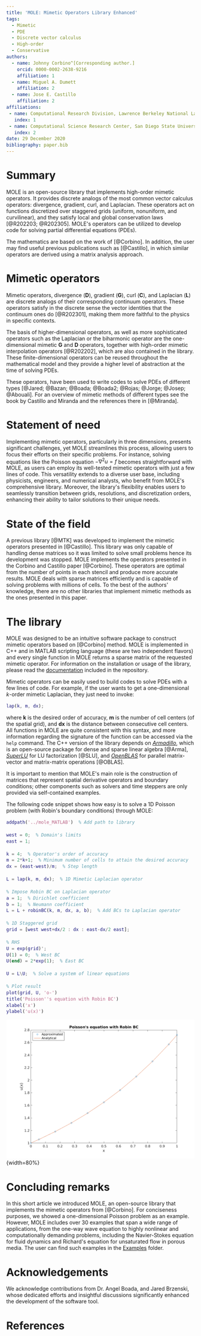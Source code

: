 ```yaml
---
title: 'MOLE: Mimetic Operators Library Enhanced'
tags:
  - Mimetic
  - PDE
  - Discrete vector calculus
  - High-order
  - Conservative
authors:
  - name: Johnny Corbino^[Corresponding author.]
    orcid: 0000-0002-2638-9216
    affiliation: 1
  - name: Miguel A. Dumett
    affiliation: 2
  - name: Jose E. Castillo
    affiliation: 2
affiliations:
 - name: Computational Research Division, Lawrence Berkeley National Laboratory, Berkeley, California, 94720.
   index: 1
 - name: Computational Science Research Center, San Diego State University, 5500 Campanile Dr, San Diego, California, 92182.
   index: 2
date: 29 December 2020
bibliography: paper.bib
---
```


# Summary

MOLE is an open-source library that implements high-order mimetic operators. It provides discrete analogs of the most common vector calculus operators: divergence, gradient, curl, and Laplacian. These operators act on functions discretized over staggered grids (uniform, nonuniform, and curvilinear), and they satisfy local and global conservation laws [@R202203; @R202305]. MOLE's operators can be utilized to develop code for solving partial differential equations (PDEs).

The mathematics are based on the work of [@Corbino]. In addition, the user may find useful previous publications such as [@Castillo], in which similar operators are derived using a matrix analysis approach.

# Mimetic operators

Mimetic operators, divergence (**D**), gradient (**G**), curl (**C**), and Laplacian (**L**) are discrete analogs of their corresponding continuum operators. These operators satisfy in the discrete sense the vector identities that the continuum ones do [@R202301], making them more faithful to the physics in specific contexts.

The basis of higher-dimensional operators, as well as more sophisticated operators such as the Laplacian or the biharmonic operator are the one-dimensional mimetic **G** and **D** operators, together with high-order mimetic interpolation operators [@R202202], which are also contained in the library. These finite-dimensional operators can be reused throughout the mathematical model and they provide a higher level of abstraction at the time of solving PDEs.

These operators, have been used to write codes to solve PDEs of different types [@Jared; @Bazan; @Boada; @Boada2; @Rojas; @Jorge; @Josep; @Abouali]. For an overview of mimetic methods of different types see the book by Castillo and Miranda and the references there in [@Miranda].

# Statement of need

Implementing mimetic operators, particularly in three dimensions, presents significant challenges, yet MOLE streamlines this process, allowing users to focus their efforts on their specific problems. For instance, solving equations like the Poisson equation $-\nabla^2 u = f$ becomes straightforward with MOLE, as users can employ its well-tested mimetic operators with just a few lines of code. This versatility extends to a diverse user base, including physicists, engineers, and numerical analysts, who benefit from MOLE's comprehensive library. Moreover, the library's flexibility enables users to seamlessly transition between grids, resolutions, and discretization orders, enhancing their ability to tailor solutions to their unique needs.

# State of the field

A previous library [@MTK] was developed to implement the mimetic operators presented in [@Castillo]. This library was only capable of handling dense matrices so it was limited to solve small problems hence its development was stopped. MOLE implements the operators presented in the Corbino and Castillo paper [@Corbino]. These  operators are optimal from the number of points in each stencil and produce more accurate results. MOLE deals with sparse matrices efficiently and is capable of solving problems with millions of cells. To the best of the authors' knowledge, there are no other libraries that implement mimetic methods as the ones presented in this paper.

# The library

MOLE was designed to be an intuitive software package to construct mimetic operators based on [@Corbino] method. MOLE is implemented in C++ and in MATLAB scripting language (these are two independent flavors) and every single function in MOLE returns a sparse matrix of the requested mimetic operator. For information on the installation or usage of the library, please read the [documentation](https://github.com/jcorbino/mole/blob/master/README.md) included in the repository.

Mimetic operators can be easily used to build codes to solve PDEs with a few lines of code. For example, if the user wants to get a one-dimensional *k*-order mimetic Laplacian, they just need to invoke:
```matlab
lap(k, m, dx);
```
where **k** is the desired order of accuracy, **m** is the number of cell centers (of the spatial grid), and **dx** is the distance between consecutive cell centers. All functions in MOLE are quite consistent with this syntax, and more information regarding the signature of the function can be accessed via the ```help``` command. The C++ version of the library depends on [*Armadillo*](http://arma.sourceforge.net/), which is an open-source package for dense and sparse linear algebra [@Arma], [*SuperLU*](https://portal.nersc.gov/project/sparse/superlu) for LU factorization [@SLU], and [*OpenBLAS*](https://www.openblas.net/) for parallel matrix-vector and matrix-matrix operations [@OBLAS].

It is important to mention that MOLE's main role is the construction of matrices that represent spatial derivative operators and boundary conditions; other components such as solvers and time steppers are only provided via self-contained examples.

The following code snippet shows how easy is to solve a 1D Poisson problem (with Robin's boundary conditions) through MOLE:
```matlab
addpath('../mole_MATLAB')  % Add path to library

west = 0;  % Domain's limits
east = 1;

k = 4;  % Operator's order of accuracy
m = 2*k+1;  % Minimum number of cells to attain the desired accuracy
dx = (east-west)/m;  % Step length

L = lap(k, m, dx);  % 1D Mimetic Laplacian operator

% Impose Robin BC on Laplacian operator
a = 1;  % Dirichlet coefficient
b = 1;  % Neumann coefficient
L = L + robinBC(k, m, dx, a, b);  % Add BCs to Laplacian operator

% 1D Staggered grid
grid = [west west+dx/2 : dx : east-dx/2 east];

% RHS
U = exp(grid)';
U(1) = 0;  % West BC
U(end) = 2*exp(1);  % East BC

U = L\U;  % Solve a system of linear equations

% Plot result
plot(grid, U, 'o-')
title('Poisson''s equation with Robin BC')
xlabel('x')
ylabel('u(x)')
```

![Solution to the problem using *k=4* and *m=9*.](fig1.png){width=80%}

# Concluding remarks

In this short article we introduced MOLE, an open-source library that implements the mimetic operators from [@Corbino]. For conciseness purposes, we showed a one-dimensional Poisson problem as an example. However, MOLE includes over 30 examples that span a wide range of applications, from the one-way wave equation to highly nonlinear and computationally demanding problems, including the Navier-Stokes equation for fluid dynamics and Richard's equation for unsaturated flow in porous media. The user can find such examples in the [Examples](https://github.com/jcorbino/mole/blob/master/examples_MATLAB) folder.

# Acknowledgements

We acknowledge contributions from Dr. Angel Boada, and Jared Brzenski, whose dedicated efforts and insightful discussions significantly enhanced the development of the software tool.

# References
